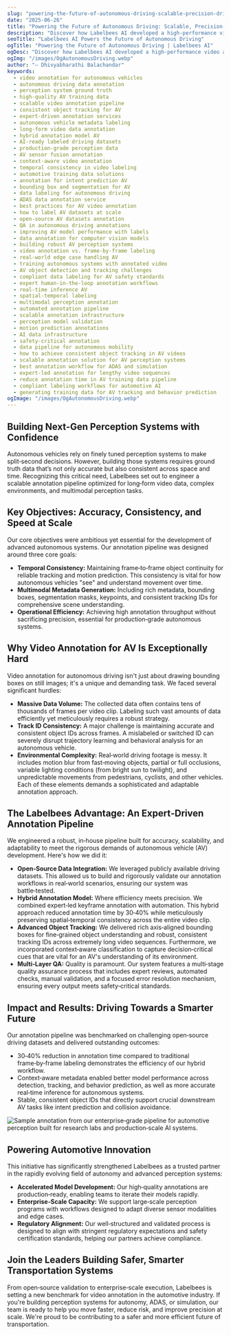 ```yaml
---
slug: "powering-the-future-of-autonomous-driving-scalable-precision-driven-video-annotation-pipeline"
date: "2025-06-26"
title: "Powering the Future of Autonomous Driving: Scalable, Precision-Driven Video Annotation Pipeline"
description: "Discover how Labelbees AI developed a high-performance video annotation pipeline to support autonomous driving systems."
seoTitle: "Labelbees AI Powers the Future of Autonomous Driving"
ogTitle: "Powering the Future of Autonomous Driving | Labelbees AI"
ogDesc: "Discover how Labelbees AI developed a high-performance video annotation pipeline to support autonomous driving systems."
ogImg: "/images/OgAutonomousDriving.webp"
author: "— Dhivyabharathi Balachandar"
keywords:
  - video annotation for autonomous vehicles
  - autonomous driving data annotation
  - perception system ground truth
  - high-quality AV training data
  - scalable video annotation pipeline
  - consistent object tracking for AV
  - expert-driven annotation services
  - autonomous vehicle metadata labeling
  - long-form video data annotation
  - hybrid annotation model AV
  - AI-ready labeled driving datasets
  - production-grade perception data
  - AV sensor fusion annotation
  - context-aware video annotation
  - temporal consistency in video labeling
  - automotive training data solutions
  - annotation for intent prediction AV
  - bounding box and segmentation for AV
  - data labeling for autonomous driving
  - ADAS data annotation service
  - best practices for AV video annotation
  - how to label AV datasets at scale
  - open-source AV datasets annotation
  - QA in autonomous driving annotations
  - improving AV model performance with labels
  - data annotation for computer vision models
  - building robust AV perception systems
  - video annotation vs. frame-by-frame labeling
  - real-world edge case handling AV
  - training autonomous systems with annotated video
  - AV object detection and tracking challenges
  - compliant data labeling for AV safety standards
  - expert human-in-the-loop annotation workflows
  - real-time inference AV
  - spatial-temporal labeling
  - multimodal perception annotation
  - automated annotation pipeline
  - scalable annotation infrastructure
  - perception model validation
  - motion prediction annotations
  - AI data infrastructure
  - safety-critical annotation
  - data pipeline for autonomous mobility
  - how to achieve consistent object tracking in AV videos
  - scalable annotation solution for AV perception systems
  - best annotation workflow for ADAS and simulation
  - expert-led annotation for lengthy video sequences
  - reduce annotation time in AV training data pipeline
  - compliant labeling workflows for automotive AI
  - generating training data for AV tracking and behavior prediction
ogImage: "/images/OgAutonomousDriving.webp"
---
```


## Building Next‑Gen Perception Systems with Confidence

Autonomous vehicles rely on finely tuned perception systems to make split‑second decisions. However, building those systems requires ground truth data that’s not only accurate but also consistent across space and time. Recognizing this critical need, Labelbees set out to engineer a scalable annotation pipeline optimized for long‑form video data, complex environments, and multimodal perception tasks.

## Key Objectives: Accuracy, Consistency, and Speed at Scale

Our core objectives were ambitious yet essential for the development of advanced autonomous systems. Our annotation pipeline was designed around three core goals:

- **Temporal Consistency:** Maintaining frame‑to‑frame object continuity for reliable tracking and motion prediction. This consistency is vital for how autonomous vehicles "see" and understand movement over time.
- **Multimodal Metadata Generation:** Including rich metadata, bounding boxes, segmentation masks, keypoints, and consistent tracking IDs for comprehensive scene understanding.
- **Operational Efficiency:** Achieving high annotation throughput without sacrificing precision, essential for production‑grade autonomous systems.

## Why Video Annotation for AV Is Exceptionally Hard

Video annotation for autonomous driving isn't just about drawing bounding boxes on still images; it's a unique and demanding task. We faced several significant hurdles:

- **Massive Data Volume:** The collected data often contains tens of thousands of frames per video clip. Labeling such vast amounts of data efficiently yet meticulously requires a robust strategy.
- **Track ID Consistency:** A major challenge is maintaining accurate and consistent object IDs across frames. A mislabeled or switched ID can severely disrupt trajectory learning and behavioral analysis for an autonomous vehicle.
- **Environmental Complexity:** Real‑world driving footage is messy. It includes motion blur from fast‑moving objects, partial or full occlusions, variable lighting conditions (from bright sun to twilight), and unpredictable movements from pedestrians, cyclists, and other vehicles. Each of these elements demands a sophisticated and adaptable annotation approach.

## The Labelbees Advantage: An Expert‑Driven Annotation Pipeline

We engineered a robust, in‑house pipeline built for accuracy, scalability, and adaptability to meet the rigorous demands of autonomous vehicle (AV) development. Here's how we did it:

- **Open‑Source Data Integration:** We leveraged publicly available driving datasets. This allowed us to build and rigorously validate our annotation workflows in real‑world scenarios, ensuring our system was battle‑tested.
- **Hybrid Annotation Model:** Where efficiency meets precision. We combined expert‑led keyframe annotation with automation. This hybrid approach reduced annotation time by 30‑40% while meticulously preserving spatial‑temporal consistency across the entire video clip.
- **Advanced Object Tracking:** We delivered rich axis‑aligned bounding boxes for fine‑grained object understanding and robust, consistent tracking IDs across extremely long video sequences. Furthermore, we incorporated context‑aware classification to capture decision‑critical cues that are vital for an AV's understanding of its environment.
- **Multi‑Layer QA:** Quality is paramount. Our system features a multi‑stage quality assurance process that includes expert reviews, automated checks, manual validation, and a focused error resolution mechanism, ensuring every output meets safety‑critical standards.

## Impact and Results: Driving Towards a Smarter Future

Our annotation pipeline was benchmarked on challenging open‑source driving datasets and delivered outstanding outcomes:

- 30‑40% reduction in annotation time compared to traditional frame‑by‑frame labeling demonstrates the efficiency of our hybrid workflow.
- Context‑aware metadata enabled better model performance across detection, tracking, and behavior prediction, as well as more accurate real‑time inference for autonomous systems.
- Stable, consistent object IDs that directly support crucial downstream AV tasks like intent prediction and collision avoidance.

![Sample annotation from our enterprise‑grade pipeline for automotive perception built for research labs and production‑scale AI systems.](/images/autonomousVehicleDemo.gif)

## Powering Automotive Innovation

This initiative has significantly strengthened Labelbees as a trusted partner in the rapidly evolving field of autonomy and advanced perception systems:

- **Accelerated Model Development:** Our high‑quality annotations are production‑ready, enabling teams to iterate their models rapidly.
- **Enterprise‑Scale Capacity:** We support large‑scale perception programs with workflows designed to adapt diverse sensor modalities and edge cases.
- **Regulatory Alignment:** Our well‑structured and validated process is designed to align with stringent regulatory expectations and safety certification standards, helping our partners achieve compliance.

## Join the Leaders Building Safer, Smarter Transportation Systems

From open‑source validation to enterprise‑scale execution, Labelbees is setting a new benchmark for video annotation in the automotive industry. If you're building perception systems for autonomy, ADAS, or simulation, our team is ready to help you move faster, reduce risk, and improve precision at scale. We're proud to be contributing to a safer and more efficient future of transportation.

